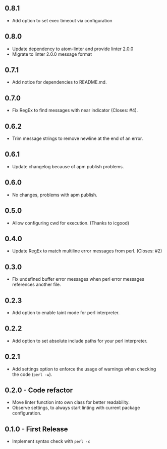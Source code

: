## 0.8.1
* Add option to set exec timeout via configuration

## 0.8.0
* Update dependency to atom-linter and provide linter 2.0.0
* Migrate to linter 2.0.0 message format

## 0.7.1
* Add notice for dependencies to README.md.

## 0.7.0
* Fix RegEx to find messages with near indicator (Closes: #4).

## 0.6.2
* Trim message strings to remove newline at the end of an error.

## 0.6.1
* Update changelog because of apm publish problems.

## 0.6.0
* No changes, problems with apm publish.

## 0.5.0
* Allow configuring cwd for execution. (Thanks to icgood)

## 0.4.0
* Update RegEx to match multiline error messages from perl. (Closes: #2)

## 0.3.0
* Fix undefined buffer error messages when perl error messages references another file.

## 0.2.3
* Add option to enable taint mode for perl interpreter.

## 0.2.2
* Add option to set absolute include paths for your perl interpreter.

## 0.2.1
* Add settings option to enforce the usage of warnings when checking the code (`perl -w`).

## 0.2.0 - Code refactor
* Move linter function into own class for better readability.
* Observe settings, to always start linting with current package configuration.

## 0.1.0 - First Release
* Implement syntax check with `perl -c`
